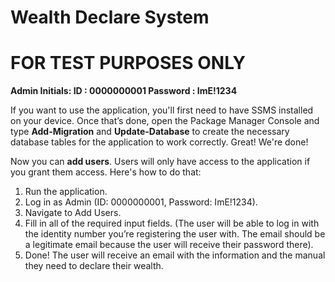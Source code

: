 # Wealth Declare System

# FOR TEST PURPOSES ONLY
**Admin Initials: 
ID : 0000000001
Password : ImE!1234**



If you want to use the application, you'll first need to have SSMS installed on your device. Once that’s done, open the Package Manager Console and type **Add-Migration** and **Update-Database** to create the necessary database tables for the application to work correctly. Great! We're done!

Now you can **add users**. Users will only have access to the application if you grant them access. Here's how to do that:

  1. Run the application.
  2. Log in as Admin (ID: 0000000001, Password: ImE!1234).
  3. Navigate to Add Users.
  4. Fill in all of the required input fields. (The user will be able to log in with the identity number you’re registering the user with. The email should be a legitimate email because the user will receive their password there).
  5. Done! The user will receive an email with the information and the manual they need to declare their wealth.
